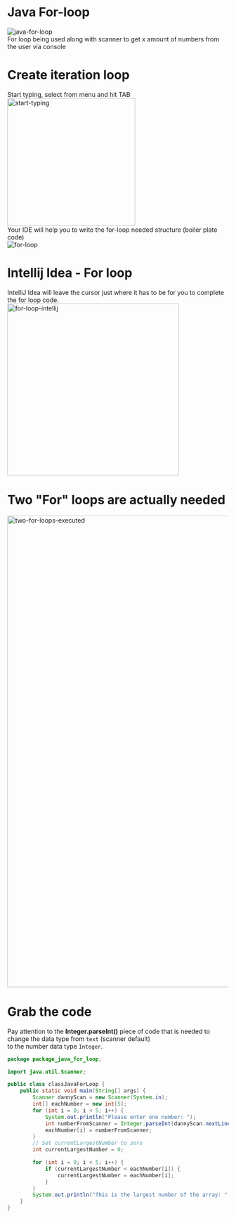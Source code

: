 # Java For-loop
![java-for-loop](https://github.com/danielurra/java-for-loop/assets/51704179/f805ca28-a442-491f-b872-4f7c9dd96f0e)<br>
For loop being used along with scanner to get x amount of numbers from the user via console
# Create iteration loop
Start typing, select from menu and hit TAB<br>
<img width="291" alt="start-typing" src="https://github.com/danielurra/java-for-loop/assets/51704179/8d80fd7e-5c69-4360-8a35-db24f13d1885"><br>
Your IDE will help you to write the for-loop needed structure (boiler plate code)<br>
![for-loop](https://github.com/danielurra/java-for-loop/assets/51704179/f67abd41-3915-443c-b04e-262d3d036b19)<br>
# Intellij Idea - For loop
IntelliJ Idea will leave the cursor just where it has to be for you to complete the for loop code.<br>
<img width="391" alt="for-loop-intellij" src="https://github.com/danielurra/java-for-loop/assets/51704179/68829686-c7d5-4a6a-ac93-9e9706c8a9cb"><br>
# Two "For" loops are actually needed
<img width="1074" alt="two-for-loops-executed" src="https://github.com/danielurra/java-for-loop/assets/51704179/ba0d078e-afa6-4475-8982-66c89247a25f"><br>

# Grab the code
Pay attention to the **Integer.parseInt()** piece of code that is needed to change the data type from `text` (scanner default)<br>
to the number data type `Integer`.<br>
```java
package package_java_for_loop;

import java.util.Scanner;

public class classJavaForLoop {
    public static void main(String[] args) {
        Scanner dannyScan = new Scanner(System.in);
        int[] eachNumber = new int[5];
        for (int i = 0; i < 5; i++) {
            System.out.println("Please enter one number: ");
            int numberFromScanner = Integer.parseInt(dannyScan.nextLine());
            eachNumber[i] = numberFromScanner;
        }
        // Set currentLargestNumber to zero
        int currentLargestNumber = 0;

        for (int i = 0; i < 5; i++) {
            if (currentLargestNumber < eachNumber[i]) {
                currentLargestNumber = eachNumber[i];
            }
        }
        System.out.println("This is the largest number of the array: " + currentLargestNumber);
    }
}
```

